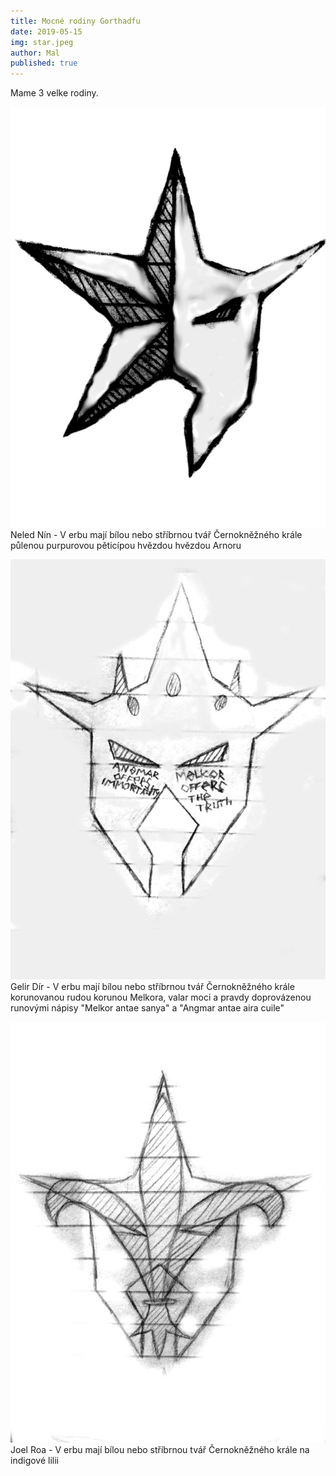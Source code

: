 ```yaml
---
title: Mocné rodiny Gorthadfu
date: 2019-05-15
img: star.jpeg
author: Mal
published: true
---
```

Mame 3 velke rodiny.

![](/img/star.jpeg)
Neled Nín - V erbu mají bílou nebo stříbrnou tvář Černokněžného krále půlenou purpurovou pěticípou hvězdou hvězdou Arnoru

![](/img/crown.jpeg)
Gelir Dír - V erbu mají bílou nebo stříbrnou tvář Černokněžného krále korunovanou rudou korunou Melkora, valar moci a pravdy doprovázenou runovými nápisy "Melkor antae sanya" a "Angmar antae aira cuile"

![](/img/lily.jpeg)
Joel Roa - V erbu mají bílou nebo stříbrnou tvář Černokněžného krále na indigové lilii